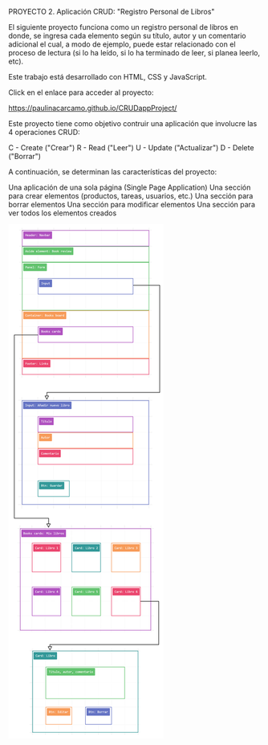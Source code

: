 PROYECTO 2. Aplicación CRUD: "Registro Personal de Libros"

El siguiente proyecto funciona como un registro personal de libros en donde, se ingresa cada elemento según su título, autor y un comentario adicional el cual, a modo de ejemplo, puede estar relacionado con el proceso de lectura (si lo ha leído, si lo ha terminado de leer, si planea leerlo, etc). 

Este trabajo está desarrollado con HTML, CSS y JavaScript.

Click en el enlace para acceder al proyecto:

https://paulinacarcamo.github.io/CRUDappProject/

Este proyecto tiene como objetivo contruir una aplicación que involucre las 4 operaciones CRUD:

C - Create ("Crear")
R - Read ("Leer")
U - Update ("Actualizar")
D - Delete ("Borrar")

A continuación, se determinan las características del proyecto:

Una aplicación de una sola página (Single Page Application)
Una sección para crear elementos (productos, tareas, usuarios, etc.)
Una sección para borrar elementos
Una sección para modificar elementos
Una sección para ver todos los elementos creados

<img src="images/prototipado.png">